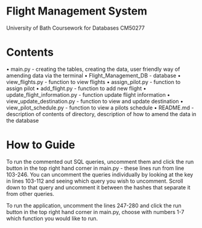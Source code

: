 # Flight Management System
University of Bath Coursework for Databases CM50277

# Contents
• main.py - creating the tables, creating the data, user friendly way of amending data via the terminal
• Flight_Management_DB - database
• view_flights.py - function to view flights
• assign_pilot.py - function to assign pilot
• add_flight.py - function to add new flight
• update_flight_information.py - function update flight information
• view_update_destination.py - function to view and update destination
• view_pilot_schedule.py - function to view a pilots schedule
• README.md - description of contents of directory, description of how to amend the data in the database

# How to Guide
To run the commented out SQL queries, uncomment them and click the run button in the top right hand corner in main.py - these lines run from line 103-246. You can uncomment the queries individually by looking at the key in lines 103-112 and seeing which query you wish to uncomment. Scroll down to that query and uncomment it between the hashes that separate it from other queries.

To run the application, uncomment the lines 247-280 and click the run button in the top right hand corner in main.py, choose with numbers 1-7 which function you would like to run. 
